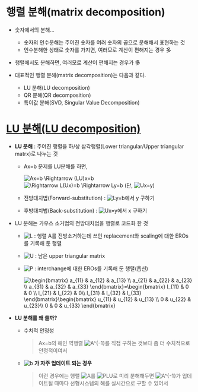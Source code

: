 # 행렬 분해(matrix decomposition)
+ 숫자에서의 분해...
    + 숫자의 인수분해는 주어진 숫자를 여러 숫자의 곱으로 분해해서 표현하는 것
    + 인수분해한 상태로 숫자를 가지면, 여러모로 계산이 편해지는 경우 多
    
+ 행렬에서도 분해하면, 여러모로 계산이 편해지는 경우가 多
+ 대표적인 행렬 분해(matrix decomposition)는 다음과 같다. 
   + LU 분해(LU decomposition)
   + QR 분해(QR decomposition)
   + 특이값 분해(SVD, Singular Value Decomposition)

   
# [LU 분해(LU decomposition)](https://ko.wikipedia.org/wiki/LU_%EB%B6%84%ED%95%B4)   
+ **LU 분해** : 주어진 행렬을 하/상 삼각행렬(Lower triangular/Upper triangular matrx)로 나누는 것
   + Ax=b 문제를 LU분해를 하면,   
      
     <img src="https://latex.codecogs.com/gif.latex?Ax=b&space;\Rightarrow&space;(LU)x=b" title="Ax=b \Rightarrow (LU)x=b" /> <img src="https://latex.codecogs.com/gif.latex?\Rightarrow&space;L(Ux)=b&space;\Rightarrow&space;Ly=b" title="\Rightarrow L(Ux)=b \Rightarrow Ly=b" />   (단, <img src="https://latex.codecogs.com/gif.latex?Ux=y" title="Ux=y" />)   
   + 전방대치법(Forward-substitution) : <img src="https://latex.codecogs.com/gif.latex?Ly=b" title="Ly=b" />에서 y 구하기
   + 후방대치법(Back-substitution) : <img src="https://latex.codecogs.com/gif.latex?Ux=y" title="Ux=y" />에서 x 구하기
   
+ LU 분해는 가우스 소거법의 전방대치법을 행렬로 코드화 한 것
   + <img src="https://latex.codecogs.com/gif.latex?L" title="L" /> : 행렬 A를 전방소거하는데 쓰인 replacement와 scaling에 대한 EROs를 기록해 둔 행렬
   + <img src="https://latex.codecogs.com/gif.latex?U" title="U" /> : 남은 upper triangular matrix
   + <img src="https://latex.codecogs.com/gif.latex?P" title="P" /> : interchange에 대한 EROs를 기록해 둔 행렬(옵션)   
          
     <img src="https://latex.codecogs.com/gif.latex?\begin{bmatrix}&space;a_{11}&space;&&space;a_{12}&space;&&space;a_{13}&space;\\&space;a_{21}&space;&&space;a_{22}&space;&&space;a_{23}&space;\\&space;a_{31}&space;&&space;a_{32}&space;&&space;a_{33}&space;\end{bmatrix}=\begin{bmatrix}&space;l_{11}&space;&&space;0&space;&&space;0&space;\\&space;l_{21}&space;&&space;l_{22}&space;&&space;0\\&space;l_{31}&space;&&space;l_{32}&space;&&space;l_{33}&space;\end{bmatrix}\begin{bmatrix}&space;u_{11}&space;&&space;u_{12}&space;&&space;u_{13}&space;\\&space;0&space;&&space;u_{22}&space;&&space;u_{23}\\&space;0&space;&&space;0&space;&&space;u_{33}&space;\end{bmatrix}" title="\begin{bmatrix} a_{11} & a_{12} & a_{13} \\ a_{21} & a_{22} & a_{23} \\ a_{31} & a_{32} & a_{33} \end{bmatrix}=\begin{bmatrix} l_{11} & 0 & 0 \\ l_{21} & l_{22} & 0\\ l_{31} & l_{32} & l_{33} \end{bmatrix}\begin{bmatrix} u_{11} & u_{12} & u_{13} \\ 0 & u_{22} & u_{23}\\ 0 & 0 & u_{33} \end{bmatrix}" />   

+ **LU 분해를 왜 쓸까?** 
   + 수치적 안정성
      > Ax=b의 해인 역행렬 <img src="https://latex.codecogs.com/gif.latex?A^{-1}" title="A^{-1}" />를 직접 구하는 것보다 좀 더 수치적으로 안정적이여서   
      
   + <img src="https://latex.codecogs.com/gif.latex?b" title="b" /> **가 자주 업데이트 되는 경우**
      > 이런 경우에는 행렬 <img src="https://latex.codecogs.com/gif.latex?A" title="A" />를 <img src="https://latex.codecogs.com/gif.latex?PLU" title="PLU" />로 미리 분해해두면 <img src="https://latex.codecogs.com/gif.latex?A^{-1}" title="A^{-1}" />가 업데이트될 때마다 선형시스템의 해를 실시간으로 구할 수 있어서
      
